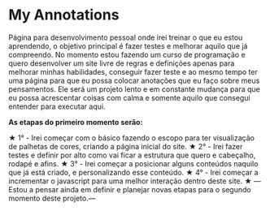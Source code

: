 <h1 color:"red;"> My Annotations </h1>

  <p> Página para desenvolvimento pessoal onde irei treinar o que eu estou aprendendo, o objetivo principal é fazer testes e melhorar aquilo que já compreendo. No momento estou fazendo um curso de programação e quero desenvolver um site livre de regras e definições apenas para melhorar minhas habilidades, conseguir fazer teste e ao mesmo tempo ter uma página para que eu possa colocar anotações que eu faço sobre meus pensamentos.
Ele será um projeto lento e em constante mudança para que eu possa acrescentar coisas com calma e somente aquilo que consegui entender para executar aqui.</p>

<p> <b> As etapas do primeiro momento serão:</b> </p>
<p> ★ 1° - Irei começar com o básico fazendo o escopo para ter visualização de palhetas de cores, criando a página inicial do site.
    ★ 2° - Irei fazer testes e definir por alto como vai ficar a estrutura que quero e cabeçalho, rodapé e  afins.
    ★ 3° - Irei começar a posicionar alguns conteúdos naquilo que já está criado, e personalizando esse conteúdo.
    ★ 4° - Irei começar a incrementar o javascript para uma melhor interação dentro deste site.
    ★ — Estou a pensar ainda em definir e planejar novas etapas para o segundo momento deste projeto.— </p>
